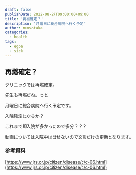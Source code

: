 ```yaml
---
draft: false
publishDate: 2022-08-27T09:00:00+09:00
title: '再燃確定？'
description: '月曜日に総合病院へ行く予定'
author: nuovotaka
categories:
  - health
tags:
  - egpa
  - sick
---
```


## 再燃確定？

クリニックでは再燃確定。

先生も再燃だね。っと

月曜日に総合病院へ行く予定です。

入院確定になるか？

これまで即入院が多かったので多分？？？

動画については入院中は出せないので文言だけの更新となります。

### 参考資料

[https://www.jrs.or.jp/citizen/disease/c/c-06.html](https://www.jrs.or.jp/citizen/disease/c/c-06.html)
